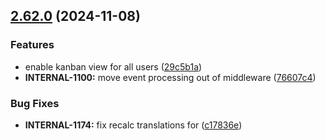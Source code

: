 ## [2.62.0](https://github.com/taskany-inc/issues/compare/v2.61.0...v2.62.0) (2024-11-08)


### Features

* enable kanban view for all users ([29c5b1a](https://github.com/taskany-inc/issues/commit/29c5b1a5adf20b73d8f3022a31fa2230f10e1e8f))
* **INTERNAL-1100:** move event processing out of middleware ([76607c4](https://github.com/taskany-inc/issues/commit/76607c4525be2ecb483c6c3b1687226a0771daba))


### Bug Fixes

* **INTERNAL-1174:** fix recalc translations for <EstimateDropdown /> ([c17836e](https://github.com/taskany-inc/issues/commit/c17836eae482c7b56ec58578a62e548e9724bc32))

